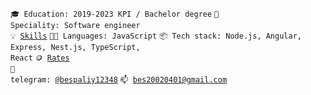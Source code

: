 <code>🎓 Education: 2019-2023 KPI / Bachelor degree</code>
<code>👷 Speciality: Software engineer</code><br>
<code>💡 [Skills](SKILLS.md)</code>
<code>🧑‍💻 Languages: JavaScript</code>
<code>📦 Tech stack: Node.js, Angular, Express, Nest.js, TypeScript, React</code>
<code>🪙 [Rates](RATES.md)</code><br>
<code>💬 telegram: [@bespaliy12348](https://t.me/bespaliy12348)</code>
<code>📫 [bes20020401@gmail.com](mailto:bes20020401@gmail.com)</code>
